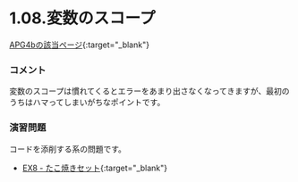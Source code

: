 1.08.変数のスコープ
============

[APG4bの該当ページ](https://atcoder.jp/contests/APG4b/tasks/APG4b_i){:target="_blank"}

### コメント

変数のスコープは慣れてくるとエラーをあまり出さなくなってきますが、最初のうちはハマってしまいがちなポイントです。

### 演習問題

コードを添削する系の問題です。

- [EX8 - たこ焼きセット](https://atcoder.jp/contests/APG4b/tasks/APG4b_co){:target="_blank"}